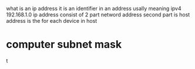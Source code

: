 
what is an ip address 
it is an identifier in an address 
usally meaning ipv4 
192.168.1.0 
ip address consist of 2 part netword address 
second part is host address is the for each device in host 
# computer subnet mask 
t